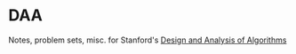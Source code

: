 # DAA

Notes, problem sets, misc. for Stanford's [Design and Analysis of Algorithms](https://www.coursera.org/specializations/algorithms)
